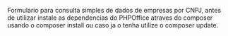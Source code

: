 Formulario para consulta simples de dados de empresas por CNPJ, antes de utilizar instale as dependencias do PHPOffice atraves do composer usando o composer install ou caso ja o tenha utilize o composer update.
